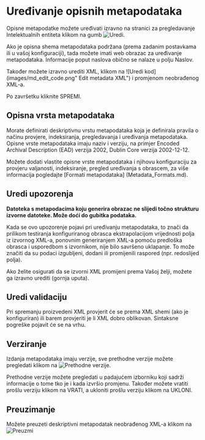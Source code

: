 # Uređivanje opisnih metapodataka

Opisne metapodatke možete uređivati izravno na stranici za pregledavanje Intelektualnih entiteta klikom na gumb ![Uredi](images/md_edit.png "Edit metadata").

Ako je opisna shema metapodataka podržana (prema zadanim postavkama ili u vašoj konfiguraciji), tada možete imati web obrazac za uređivanje metapodataka. Informacije poput naslova obično se nalaze u polju Naslov.

Također možete izravno urediti XML, klikom na ![Uredi kod](images/md_edit_code.png" Edit metadata XML") i promjenom neobrađenog XML-a.

Po završetku kliknite SPREMI.

## Opisna vrsta metapodataka

Morate definirati deskriptivnu vrstu metapodataka koja je definirala pravila o načinu provjere, indeksiranja, pregledavanja i uređivanja metapodataka. Opisne vrste metapodataka imaju naziv i verziju, na primjer Encoded Archival Description (EAD) verzija 2002, Dublin Core verzija 2002-12-12.

Možete dodati vlastite opisne vrste metapodataka i njihovu konfiguraciju za provjeru valjanosti, indeksiranje, pregled uređivanja s obrascem, za više informacija pogledajte [Formati metapodataka] (Metadata_Formats.md).

## Uredi upozorenja

**Datoteka s metapodacima koju generira obrazac ne slijedi točno strukturu izvorne datoteke. Može doći do gubitka podataka.**

Kada se ovo upozorenje pojavi pri uređivanju metapodataka, to znači da prilikom testiranja konfiguriranog obrasca ekstrapolacijom vrijednosti polja iz izvornog XML-a, ponovnim generiranjem XML-a pomoću predloška obrasca i usporedbom s izvornikom, nije bilo savršeno uklapanje. To može značiti da su podaci izgubljeni, dodani ili promijenili raspored (npr. redoslijed polja).

Ako želite osigurati da se izvorni XML promijeni prema Vašoj želji, možete ga izravno urediti (gornja uputa).

## Uredi validaciju

Pri spremanju proizvedeni XML provjerit će se prema XML shemi (ako je konfiguriran) ili barem provjeriti je li XML dobro oblikovan. Sintaksne pogreške pojavit će se na vrhu.

## Verziranje

Izdanja metapodataka imaju verzije, sve prethodne verzije možete pregledati klikom na ![Prethodne verzije](images/md_versions.png "Past versions of desc. metadata").

Prethodne verzije možete pregledati u padajućem izborniku koji sadrži informacije o tome tko je i kada izvršio promjenu. Također možete vratiti prošlu verziju klikom na VRATI, a ukloniti prošlu verziju klikom na UKLONI.

## Preuzimanje

Možete preuzeti deskriptivni metapodatak neobrađenog XML-a klikom na ![Preuzmi](images/md_download.png "Download desc. metadata")
